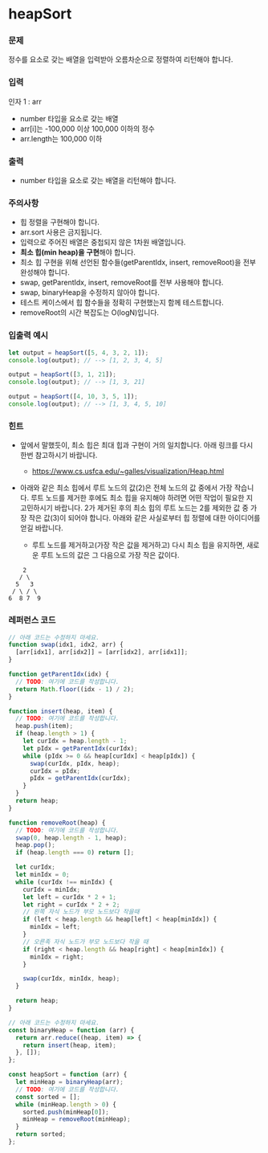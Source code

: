 # heapSort
### 문제
정수를 요소로 갖는 배열을 입력받아 오름차순으로 정렬하여 리턴해야 합니다.

### 입력
인자 1 : arr
- number 타입을 요소로 갖는 배열
- arr[i]는 -100,000 이상 100,000 이하의 정수
- arr.length는 100,000 이하

### 출력
- number 타입을 요소로 갖는 배열을 리턴해야 합니다.

### 주의사항
- 힙 정렬을 구현해야 합니다.
- arr.sort 사용은 금지됩니다.
- 입력으로 주어진 배열은 중첩되지 않은 1차원 배열입니다.
- **최소 힙(min heap)을 구현**해야 합니다.
- 최소 힙 구현을 위해 선언된 함수들(getParentIdx, insert, removeRoot)을 전부 완성해야 합니다.
- swap, getParentIdx, insert, removeRoot를 전부 사용해야 합니다.
- swap, binaryHeap을 수정하지 않아야 합니다.
- 테스트 케이스에서 힙 함수들을 정확히 구현했는지 함께 테스트합니다.
- removeRoot의 시간 복잡도는 O(logN)입니다.

### 입출력 예시
```js
let output = heapSort([5, 4, 3, 2, 1]);
console.log(output); // --> [1, 2, 3, 4, 5]

output = heapSort([3, 1, 21]);
console.log(output); // --> [1, 3, 21]

output = heapSort([4, 10, 3, 5, 1]);
console.log(output); // --> [1, 3, 4, 5, 10]
```

### 힌트
- 앞에서 말했듯이, 최소 힙은 최대 힙과 구현이 거의 일치합니다. 아래 링크를 다시 한번 참고하시기 바랍니다.

    - https://www.cs.usfca.edu/~galles/visualization/Heap.html
- 아래와 같은 최소 힙에서 루트 노드의 값(2)은 전체 노드의 값 중에서 가장 작습니다. 루트 노드를 제거한 후에도 최소 힙을 유지해야 하려면 어떤 작업이 필요한 지 고민하시기 바랍니다. 2가 제거된 후의 최소 힙의 루트 노드는 2를 제외한 값 중 가장 작은 값(3)이 되어야 합니다. 아래와 같은 사실로부터 힙 정렬에 대한 아이디어를 얻길 바랍니다.

    - 루트 노드를 제거하고(가장 작은 값을 제거하고) 다시 최소 힙을 유지하면, 새로운 루트 노드의 값은 그 다음으로 가장 작은 값이다.
```
    2
   / \
  5   3
 / \ / \
6  8 7  9
```

### 레퍼런스 코드
```js
// 아래 코드는 수정하지 마세요.
function swap(idx1, idx2, arr) {
  [arr[idx1], arr[idx2]] = [arr[idx2], arr[idx1]];
}

function getParentIdx(idx) {
  // TODO: 여기에 코드를 작성합니다.
  return Math.floor((idx - 1) / 2);
}

function insert(heap, item) {
  // TODO: 여기에 코드를 작성합니다.
  heap.push(item);
  if (heap.length > 1) {
    let curIdx = heap.length - 1;
    let pIdx = getParentIdx(curIdx);
    while (pIdx >= 0 && heap[curIdx] < heap[pIdx]) {
      swap(curIdx, pIdx, heap);
      curIdx = pIdx;
      pIdx = getParentIdx(curIdx);
    }
  }
  return heap;
}

function removeRoot(heap) {
  // TODO: 여기에 코드를 작성합니다.
  swap(0, heap.length - 1, heap);
  heap.pop();
  if (heap.length === 0) return [];

  let curIdx;
  let minIdx = 0;
  while (curIdx !== minIdx) {
    curIdx = minIdx;
    let left = curIdx * 2 + 1;
    let right = curIdx * 2 + 2;
    // 왼쪽 자식 노드가 부모 노드보다 작을때
    if (left < heap.length && heap[left] < heap[minIdx]) {
      minIdx = left;
    }
    // 오른족 자식 노드가 부모 노드보다 작을 때
    if (right < heap.length && heap[right] < heap[minIdx]) {
      minIdx = right;
    }

    swap(curIdx, minIdx, heap);
  }

  return heap;
}

// 아래 코드는 수정하지 마세요.
const binaryHeap = function (arr) {
  return arr.reduce((heap, item) => {
    return insert(heap, item);
  }, []);
};

const heapSort = function (arr) {
  let minHeap = binaryHeap(arr);
  // TODO: 여기에 코드를 작성합니다.
  const sorted = [];
  while (minHeap.length > 0) {
    sorted.push(minHeap[0]);
    minHeap = removeRoot(minHeap);
  }
  return sorted;
};
```
